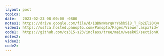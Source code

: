 ```yaml
---
layout: post
topics: 
date:   2023-02-23 08:00:00 -0800
notes1: https://drive.google.com/file/d/1QBNnWargWrYGbb5i8_T_Fp2El20Ky8sh/view?usp=share_link
video1: https://usfca.hosted.panopto.com/Panopto/Pages/Viewer.aspx?id=fe2700c4-33c1-4729-a6e4-af93011bd8b9
code1:  https://github.com/cs315-s23/inclass/tree/main/week05/section01
notes2: 
video2: 
code2:
---
```

